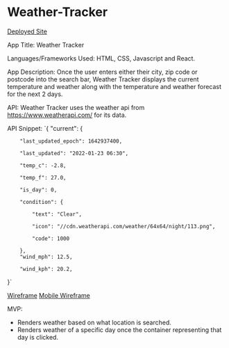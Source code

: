 # Weather-Tracker

[Deployed Site](https://xenodochial-brahmagupta-473261.netlify.app/)

App Title: Weather Tracker

Languages/Frameworks Used: HTML, CSS, Javascript and React.

App Description: Once the user enters either their city, zip code or postcode into the search bar, Weather Tracker displays the current temperature and weather along with the temperature and weather forecast for the next 2 days.

API: Weather Tracker uses the weather api from https://www.weatherapi.com/ for its data.

API Snippet:
`{
"current": {

        "last_updated_epoch": 1642937400,
        
        "last_updated": "2022-01-23 06:30",
        
        "temp_c": -2.8,
        
        "temp_f": 27.0,
        
        "is_day": 0,
        
        "condition": {
        
            "text": "Clear",
            
            "icon": "//cdn.weatherapi.com/weather/64x64/night/113.png",
            
            "code": 1000
            
        },
        "wind_mph": 12.5,
        
        "wind_kph": 20.2,
        
}`

[Wireframe](https://wireframe.cc/7UGprf)
[Mobile Wireframe](https://wireframe.cc/Cmhwta)


MVP:
- Renders weather based on what location is searched.
- Renders weather of a specific day once the container representing that day is clicked.
